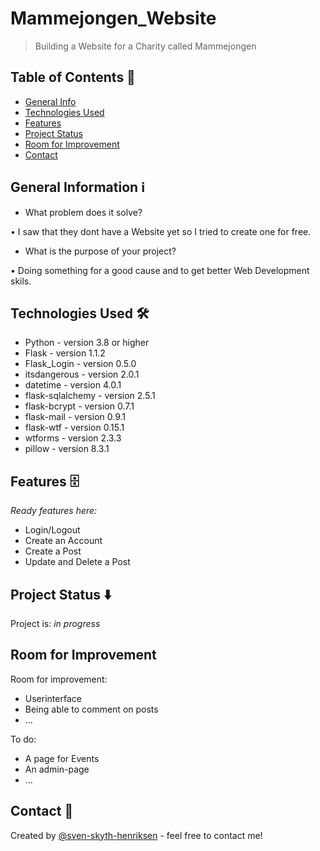 # Mammejongen_Website

> Building a Website for a Charity called Mammejongen


## Table of Contents 📁

* [General Info](#general-information)
* [Technologies Used](#technologies-used)
* [Features](#features)
* [Project Status](#project-status)
* [Room for Improvement](#room-for-improvement)
* [Contact](#contact)



## General Information ℹ️

- What problem does it solve?

• I saw that they dont have a Website yet so I tried to create one for free.

- What is the purpose of your project?

• Doing something for a good cause and to get better Web Development skils.


## Technologies Used 🛠

- Python - version 3.8 or higher
- Flask - version 1.1.2
- Flask_Login - version 0.5.0
- itsdangerous - version 2.0.1
- datetime - version 4.0.1
- flask-sqlalchemy - version 2.5.1
- flask-bcrypt - version 0.7.1 
- flask-mail - version 0.9.1
- flask-wtf - version 0.15.1
- wtforms - version 2.3.3
- pillow - version 8.3.1



## Features 🗄

<em>Ready features here:</em>
- Login/Logout
- Create an Account
- Create a Post
- Update and Delete a Post



## Project Status ⬇️

Project is: _in progress_ 


## Room for Improvement 

Room for improvement:
- Userinterface
- Being able to comment on posts
- ...

To do:
- A page for Events
- An admin-page
- ...



## Contact 📩
Created by [@sven-skyth-henriksen](https://github.com/Sven-Skyth-Henriksen) - feel free to contact me!

